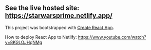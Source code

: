 ## See the live hosted site: https://starwarsprime.netlify.app/

This project was bootstrapped with [Create React App](https://github.com/facebook/create-react-app).

How to deploy React App to Netlify: https://www.youtube.com/watch?v=8KGLOJHqNMg
